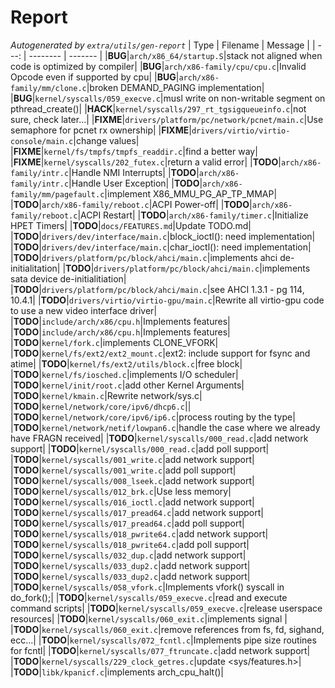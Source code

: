 # Report
*Autogenerated by `extra/utils/gen-report`*
| Type | Filename | Message |
| ---: | -------- | ------- |
|**BUG**|`arch/x86_64/startup.S`|stack not aligned when code is optimized by compiler|
|**BUG**|`arch/x86-family/cpu/cpu.c`|Invalid Opcode even if supported by cpu|
|**BUG**|`arch/x86-family/mm/clone.c`|broken DEMAND_PAGING implementation|
|**BUG**|`kernel/syscalls/059_execve.c`|musl write on non-writable segment on pthread_create()|
|**HACK**|`kernel/syscalls/297_rt_tgsigqueueinfo.c`|not sure, check later...|
|**FIXME**|`drivers/platform/pc/network/pcnet/main.c`|Use semaphore for pcnet rx ownership|
|**FIXME**|`drivers/virtio/virtio-console/main.c`|change values|
|**FIXME**|`kernel/fs/tmpfs/tmpfs_readdir.c`|find a better way|
|**FIXME**|`kernel/syscalls/202_futex.c`|return a valid error|
|**TODO**|`arch/x86-family/intr.c`|Handle NMI Interrupts|
|**TODO**|`arch/x86-family/intr.c`|Handle User Exception|
|**TODO**|`arch/x86-family/mm/pagefault.c`|implement X86_MMU_PG_AP_TP_MMAP|
|**TODO**|`arch/x86-family/reboot.c`|ACPI Power-off|
|**TODO**|`arch/x86-family/reboot.c`|ACPI Restart|
|**TODO**|`arch/x86-family/timer.c`|Initialize HPET Timers|
|**TODO**|`docs/FEATURES.md`|Update TODO.md|
|**TODO**|`drivers/dev/interface/main.c`|block_ioctl(): need implementation|
|**TODO**|`drivers/dev/interface/main.c`|char_ioctl(): need implementation|
|**TODO**|`drivers/platform/pc/block/ahci/main.c`|implements ahci de-initialitation|
|**TODO**|`drivers/platform/pc/block/ahci/main.c`|implements sata device de-initialitiation|
|**TODO**|`drivers/platform/pc/block/ahci/main.c`|see AHCI 1.3.1 - pg 114, 10.4.1|
|**TODO**|`drivers/virtio/virtio-gpu/main.c`|Rewrite all virtio-gpu code to use a new video interface driver|
|**TODO**|`include/arch/x86/cpu.h`|Implements features|
|**TODO**|`include/arch/x86/cpu.h`|Implements features|
|**TODO**|`kernel/fork.c`|implements CLONE_VFORK|
|**TODO**|`kernel/fs/ext2/ext2_mount.c`|ext2: include support for fsync and atime|
|**TODO**|`kernel/fs/ext2/utils/block.c`|free block|
|**TODO**|`kernel/fs/iosched.c`|implements I/O scheduler|
|**TODO**|`kernel/init/root.c`|add other Kernel Arguments|
|**TODO**|`kernel/kmain.c`|Rewrite network/sys.c|
|**TODO**|`kernel/network/core/ipv6/dhcp6.c`||
|**TODO**|`kernel/network/core/ipv6/ip6.c`|process routing by the type|
|**TODO**|`kernel/network/netif/lowpan6.c`|handle the case where we already have FRAGN received|
|**TODO**|`kernel/syscalls/000_read.c`|add network support|
|**TODO**|`kernel/syscalls/000_read.c`|add poll support|
|**TODO**|`kernel/syscalls/001_write.c`|add network support|
|**TODO**|`kernel/syscalls/001_write.c`|add poll support|
|**TODO**|`kernel/syscalls/008_lseek.c`|add network support|
|**TODO**|`kernel/syscalls/012_brk.c`|Use less memory|
|**TODO**|`kernel/syscalls/016_ioctl.c`|add network support|
|**TODO**|`kernel/syscalls/017_pread64.c`|add network support|
|**TODO**|`kernel/syscalls/017_pread64.c`|add poll support|
|**TODO**|`kernel/syscalls/018_pwrite64.c`|add network support|
|**TODO**|`kernel/syscalls/018_pwrite64.c`|add poll support|
|**TODO**|`kernel/syscalls/032_dup.c`|add network support|
|**TODO**|`kernel/syscalls/033_dup2.c`|add network support|
|**TODO**|`kernel/syscalls/033_dup2.c`|add network support|
|**TODO**|`kernel/syscalls/058_vfork.c`|Implements vfork() syscall in do_fork();|
|**TODO**|`kernel/syscalls/059_execve.c`|read and execute command scripts|
|**TODO**|`kernel/syscalls/059_execve.c`|release userspace resources|
|**TODO**|`kernel/syscalls/060_exit.c`|implements signal     |
|**TODO**|`kernel/syscalls/060_exit.c`|remove references from fs, fd, sighand, ecc...|
|**TODO**|`kernel/syscalls/072_fcntl.c`|Implements pipe size routines for fcntl|
|**TODO**|`kernel/syscalls/077_ftruncate.c`|add network support|
|**TODO**|`kernel/syscalls/229_clock_getres.c`|update <sys/features.h>|
|**TODO**|`libk/kpanicf.c`|implements arch_cpu_halt()|
